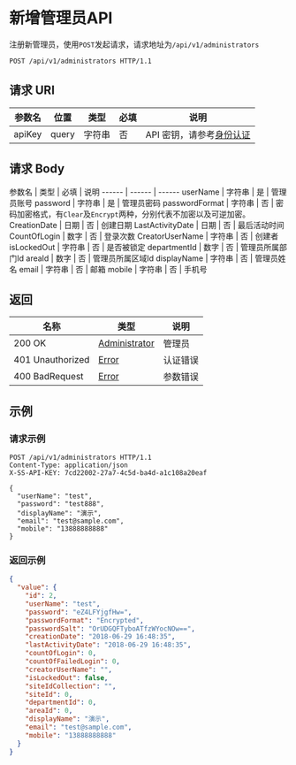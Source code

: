 # 新增管理员API

注册新管理员，使用`POST`发起请求，请求地址为`/api/v1/administrators`

```http
POST /api/v1/administrators HTTP/1.1
```

## 请求 URI

参数名 | 位置 | 类型 | 必填 | 说明
------ | ------ | ------ | ------ | ------
apiKey | query | 字符串 | 否 | API 密钥，请参考[身份认证](authentication.md)

## 请求 Body

参数名 | 类型 | 必填 | 说明
------ | ------ | ------
userName | 字符串 | 是 | 管理员账号
password | 字符串 | 是 | 管理员密码
passwordFormat | 字符串 | 否 | 密码加密格式，有`Clear`及`Encrypt`两种，分别代表不加密以及可逆加密。
CreationDate | 日期 | 否 | 创建日期
LastActivityDate | 日期 | 否 | 最后活动时间
CountOfLogin | 数字 | 否 | 登录次数
CreatorUserName | 字符串 | 否 | 创建者
isLockedOut | 字符串 | 否 | 是否被锁定
departmentId | 数字 | 否 | 管理员所属部门Id
areaId | 数字 | 否 | 管理员所属区域Id
displayName | 字符串 | 否 | 管理员姓名
email | 字符串 | 否 | 邮箱
mobile | 字符串 | 否 | 手机号

## 返回

名称 | 类型 | 说明
------ | ------ | ------
200 OK | [Administrator](/administrators/README?id=administrator) | 管理员
401 Unauthorized | [Error](/error?id=error) | 认证错误
400 BadRequest | [Error](/error?id=error) | 参数错误

## 示例

### 请求示例

```http
POST /api/v1/administrators HTTP/1.1
Content-Type: application/json
X-SS-API-KEY: 7cd22002-27a7-4c5d-ba4d-a1c108a20eaf

{
  "userName": "test",
  "password": "test888",
  "displayName": "演示",
  "email": "test@sample.com",
  "mobile": "13888888888"
}
```

### 返回示例

```json
{
  "value": {
    "id": 2,
    "userName": "test",
    "password": "eZ4LFYjgfHw=",
    "passwordFormat": "Encrypted",
    "passwordSalt": "OrUDGQFTyboATfzWYocNOw==",
    "creationDate": "2018-06-29 16:48:35",
    "lastActivityDate": "2018-06-29 16:48:35",
    "countOfLogin": 0,
    "countOfFailedLogin": 0,
    "creatorUserName": "",
    "isLockedOut": false,
    "siteIdCollection": "",
    "siteId": 0,
    "departmentId": 0,
    "areaId": 0,
    "displayName": "演示",
    "email": "test@sample.com",
    "mobile": "13888888888"
  }
}
```